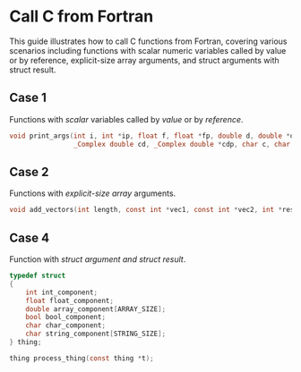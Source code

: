 # Call C from Fortran

This guide illustrates how to call C functions from Fortran, covering various scenarios including functions with scalar numeric variables called by value or by reference, explicit-size array arguments, and struct arguments with struct result.

## Case 1 
Functions with _scalar_ variables called by _value_ or by _reference_.
```c
void print_args(int i, int *ip, float f, float *fp, double d, double *dp,
                _Complex double cd, _Complex double *cdp, char c, char *cp, _Bool b);
```

## Case 2

Functions with _explicit-size array_ arguments.

```c
void add_vectors(int length, const int *vec1, const int *vec2, int *result);
```

## Case 4

Function with _struct argument and struct result_.

```c
typedef struct
{
    int int_component;
    float float_component;
    double array_component[ARRAY_SIZE];
    bool bool_component;
    char char_component;
    char string_component[STRING_SIZE];
} thing;

thing process_thing(const thing *t);
```
